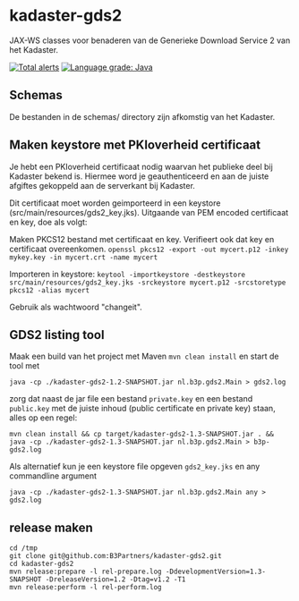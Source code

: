 kadaster-gds2
=============

JAX-WS classes voor benaderen van de Generieke Download Service 2 van het Kadaster. 

[![Total alerts](https://img.shields.io/lgtm/alerts/g/B3Partners/kadaster-gds2.svg?logo=lgtm&logoWidth=18)](https://lgtm.com/projects/g/B3Partners/kadaster-gds2/alerts/)
[![Language grade: Java](https://img.shields.io/lgtm/grade/java/g/B3Partners/kadaster-gds2.svg?logo=lgtm&logoWidth=18)](https://lgtm.com/projects/g/B3Partners/kadaster-gds2/context:java)

## Schemas

De bestanden in de schemas/ directory zijn afkomstig van het Kadaster.

## Maken keystore met PKIoverheid certificaat

Je hebt een PKIoverheid certificaat nodig waarvan het publieke deel bij Kadaster bekend is. 
Hiermee word je geauthenticeerd en aan de juiste afgiftes gekoppeld aan de serverkant bij Kadaster.

Dit certificaat moet worden geimporteerd in een keystore (src/main/resources/gds2_key.jks). 
Uitgaande van PEM encoded certificaat en key, doe als volgt:

Maken PKCS12 bestand met certificaat en key. Verifieert ook dat key en certificaat overeenkomen.
`openssl pkcs12 -export -out mycert.p12 -inkey mykey.key -in mycert.crt -name mycert`

Importeren in keystore:
`keytool -importkeystore -destkeystore src/main/resources/gds2_key.jks -srckeystore mycert.p12 -srcstoretype pkcs12 -alias mycert`

Gebruik als wachtwoord "changeit".


## GDS2 listing tool

Maak een build van het project met Maven `mvn clean install` en start de tool met 

`java -cp ./kadaster-gds2-1.2-SNAPSHOT.jar nl.b3p.gds2.Main > gds2.log` 

zorg dat naast 
de jar file een bestand `private.key` en een bestand `public.key` met 
de juiste inhoud (public certificate en private key) staan, alles op een regel:

`mvn clean install && cp target/kadaster-gds2-1.3-SNAPSHOT.jar . && java -cp ./kadaster-gds2-1.3-SNAPSHOT.jar nl.b3p.gds2.Main > b3p-gds2.log`

Als alternatief kun je een keystore file opgeven `gds2_key.jks` en any commandline argument 

`java -cp ./kadaster-gds2-1.3-SNAPSHOT.jar nl.b3p.gds2.Main any > gds2.log`


## release maken


```
cd /tmp
git clone git@github.com:B3Partners/kadaster-gds2.git
cd kadaster-gds2
mvn release:prepare -l rel-prepare.log -DdevelopmentVersion=1.3-SNAPSHOT -DreleaseVersion=1.2 -Dtag=v1.2 -T1
mvn release:perform -l rel-perform.log
```
